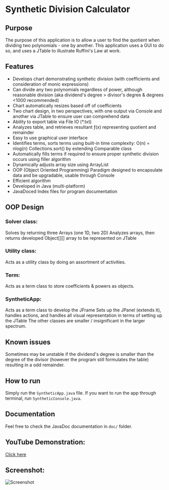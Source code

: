 # Synthetic Division Calculator

## Purpose
The purpose of this application is to allow a user to find the quotient when dividing two polynomials - one by another. This application uses a GUI to do so, and uses a JTable to illustrate Ruffini's Law at work.


## Features
* Develops chart demonstrating synthetic division (with coefficients and consideration of monic expressions)
* Can divide any two polynomials regardless of power, although reasonable division (aka dividend's degree > divisor's degree & degrees <1000 recommended)
* Chart automatically resizes based off of coefficients
* Two chart design, in two perspectives, with one output via Console and another via JTable to ensure user can comprehend data
* Ability to export table via File IO (*.txt)
* Analyzes table, and retrieves resultant ƒ(x) representing quotient and remainder
* Easy to use graphical user interface
* Identifies terms, sorts terms using built-in time complexity: O(n) = nlog(n) Collections.sort() by extending Comparable<T> class
* Automatically fills terms if required to ensure proper synthetic division occurs using filler algorithm
* Dynamically adjusts array size using ArrayList<Term>
* OOP (Object Oriented Programming) Paradigm designed to encapsulate data and be upgradable, usable through Console
* Efficient algorithm
* Developed in Java (multi-platform)
* JavaDoced Index files for program documentation

## OOP Design
### Solver class:
Solves by returning three Arrays (one 1D, two 2D)
Analyzes arrays, then returns developed Object[][] array to be represented on JTable
### Utility class:
Acts as a utility class by doing an assortment of activities.
### Term:
Acts as a term class to store coefficients & powers as objects.
### SyntheticApp:
Acts as a term class to develop the JFrame
Sets up the JPanel (extends it), handles actions, and handles all visual representation in terms of setting up the JTable
The other classes are smaller / insignificant in the larger spectrum. 

## Known issues
Sometimes may be unstable if the dividend's degree is smaller than the degree of the divisor (however the program still formulates the table) resulting in a odd remainder. 

## How to run
Simply run the `SyntheticApp.java` file. If you want to run the app through terminal, run `SyntheticConsole.java`.

## Documentation
Feel free to check the JavaDoc documentation in `doc/` folder.

## YouTube Demonstration:
[Click here](https://www.youtube.com/watch?v=G-ySgKVjx-Y)

## Screenshot:
![Screenshot](http://horatiulazu.ca/software/images/SyntheticDivision.png "Screenshot")
